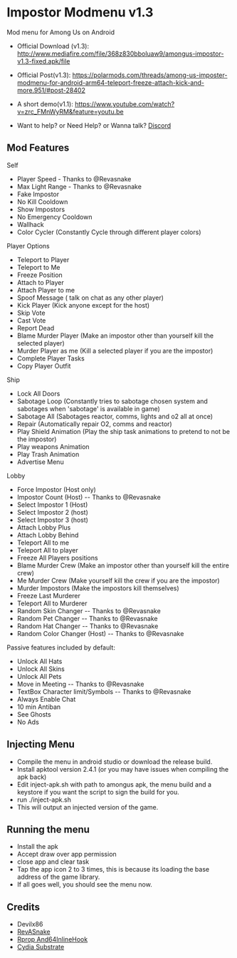 # Impostor Modmenu v1.3
Mod menu for Among Us on Android

- Official Download (v1.3): http://www.mediafire.com/file/368z830bboluaw9/amongus-impostor-v1.3-fixed.apk/file
- Official Post(v1.3): https://polarmods.com/threads/among-us-imposter-modmenu-for-android-arm64-teleport-freeze-attach-kick-and-more.951/#post-28402

- A short demo(v1.1): https://www.youtube.com/watch?v=zrc_FMnWyRM&feature=youtu.be

- Want to help? or Need Help? or Wanna talk? [Discord](https://discord.gg/3fxuKzx)

## Mod Features
Self
- Player Speed - Thanks to @Revasnake
- Max Light Range - Thanks to @Revasnake
- Fake Impostor
- No Kill Cooldown
- Show Impostors
- No Emergency Cooldown
- Wallhack
- Color Cycler (Constantly Cycle through different player colors)

Player Options
- Teleport to Player
- Teleport to Me
- Freeze Position
- Attach to Player
- Attach Player to me
- Spoof Message ( talk on chat as any other player)
- Kick Player (Kick anyone except for the host)
- Skip Vote
- Cast Vote
- Report Dead
- Blame Murder Player (Make an impostor other than yourself kill the selected player)
- Murder Player as me (Kill a selected player if you are the impostor)
- Complete Player Tasks
- Copy Player Outfit

Ship
- Lock All Doors
- Sabotage Loop (Constantly tries to sabotage chosen system and sabotages when 'sabotage' is available in game)
- Sabotage All (Sabotages reactor, comms, lights and o2 all at once)
- Repair (Automatically repair O2, comms and reactor)
- Play Shield Animation (Play the ship task animations to pretend to not be the impostor)
- Play weapons Animation
- Play Trash Animation
- Advertise Menu

Lobby
- Force Impostor (Host only)
- Impostor Count (Host) -- Thanks to @Revasnake
- Select Impostor 1 (Host)
- Select Impostor 2 (host)
- Select Impostor 3 (host)
- Attach Lobby Plus
- Attach Lobby Behind
- Teleport All to me
- Teleport All to player
- Freeze All Players positions
- Blame Murder Crew (Make an impostor other than yourself kill the entire crew)
- Me Murder Crew (Make yourself kill the crew if you are the impostor)
- Murder Impostors (Make the impostors kill themselves)
- Freeze Last Murderer
- Teleport All to Murderer
-  Random Skin Changer -- Thanks to @Revasnake
- Random Pet Changer -- Thanks to @Revasnake
- Random Hat Changer -- Thanks to @Revasnake
- Random Color Changer (Host) -- Thanks to @Revasnake

Passive features included by default:
- Unlock All Hats
- Unlock All Skins
- Unlock All Pets
- Move in Meeting -- Thanks to @Revasnake
- TextBox Character limit/Symbols -- Thanks to @Revasnake
- Always Enable Chat
- 10 min Antiban
- See Ghosts
- No Ads

## Injecting Menu
- Compile the menu in android studio or download the release build.
- Install apktool version 2.4.1 (or you may have issues when compiling the apk back)
- Edit inject-apk.sh with path to amongus apk, the menu build and a keystore if you want the script to sign the build for you.
- run ./inject-apk.sh
- This will output an injected version of the game.

## Running the menu
- Install the apk
- Accept draw over app permission
- close app and clear task
- Tap the app icon 2 to 3 times, this is because its loading the base address of the game library.
- If all goes well, you should see the menu now.

## Credits
- Devilx86
- [RevASnake](https://polarmods.com/members/revasnake.1/)
- [Rprop And64InlineHook](https://github.com/Rprop/And64InlineHook)
- [Cydia Substrate](http://www.cydiasubstrate.com/)
